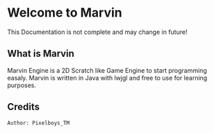 # Welcome to Marvin

This Documentation is not complete and may change in future!

## What is Marvin

Marvin Engine is a 2D Scratch like Game Engine to start programming easaly.
Marvin is written in Java with lwjgl and free to use for learning purposes.

## Credits
    Author: Pixelboys_TM 
